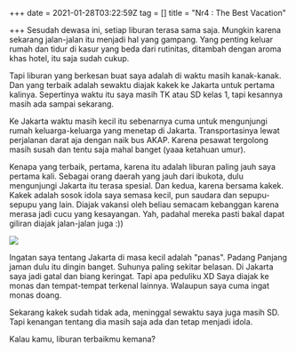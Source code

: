 +++
date = 2021-01-28T03:22:59Z
tag = []
title = "Nr4 : The Best Vacation"

+++
Sesudah dewasa ini, setiap liburan terasa sama saja. Mungkin karena sekarang jalan-jalan itu menjadi hal yang gampang. Yang penting keluar rumah dan tidur di kasur yang beda dari rutinitas, ditambah dengan aroma khas hotel, itu saja sudah cukup.

Tapi liburan yang berkesan buat saya adalah di waktu masih kanak-kanak. Dan yang terbaik adalah sewaktu diajak kakek ke Jakarta untuk pertama kalinya. Sepertinya waktu itu saya masih TK atau SD kelas 1, tapi kesannya masih ada sampai sekarang.

Ke Jakarta waktu masih kecil itu sebenarnya cuma untuk mengunjungi rumah keluarga-keluarga yang menetap di Jakarta. Transportasinya lewat perjalanan darat aja dengan naik bus AKAP. Karena pesawat tergolong masih susah dan tentu saja mahal banget (yaaa ketahuan umur).

Kenapa yang terbaik, pertama, karena itu adalah liburan paling jauh saya pertama kali. Sebagai orang daerah yang jauh dari ibukota, dulu mengunjungi Jakarta itu terasa spesial. Dan kedua, karena bersama kakek. Kakek adalah sosok idola saya semasa kecil, pun saudara dan sepupu-sepupu yang lain. Diajak vakansi oleh beliau semacam kebanggan karena merasa jadi cucu yang kesayangan. Yah, padahal mereka pasti bakal dapat giliran diajak jalan-jalan juga :))

![](https://asset.kompas.com/crops/2GcCFZ55KIHd592uVInxYNwan5Q=/0x37:960x677/750x500/data/photo/2018/07/12/2049471528.jpg)

Ingatan saya tentang Jakarta di masa kecil adalah "panas". Padang Panjang jaman dulu itu dingin banget. Suhunya paling sekitar belasan. Di Jakarta saya jadi gatal dan biang keringat. Tapi apa peduliku XD Saya diajak ke monas dan tempat-tempat terkenal lainnya. Walaupun saya cuma ingat monas doang.

Sekarang kakek sudah tidak ada, meninggal sewaktu saya juga masih SD. Tapi kenangan tentang dia masih saja ada dan tetap menjadi idola.

Kalau kamu, liburan terbaikmu kemana?